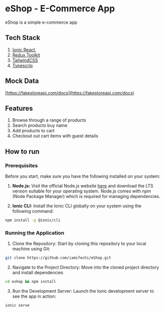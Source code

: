 # eShop - E-Commerce App

eShop is a simple e-commerce app

## Tech Stack

1. [Ionic React](https://ionicframework.com/), 
2. [Redux Toolkit](https://redux-toolkit.js.org/)
3. [TailwindCSS](https://tailwindcss.com/) 
4. [Typescrip](https://www.typescriptlang.org/)
   

## Mock Data

[https://fakestoreapi.com/docs](https://fakestoreapi.com/docs)

## Features

1. Browse through a range of products
2. Search products buy name
3. Add products to cart
4. Checkout out cart items with guest details


## **How to run**
### Prerequisites

Before you start, make sure you have the following installed on your system:

1. **Node.js:** Visit the official Node.js website [here](https://nodejs.org/) and download the LTS version suitable for your operating system. Node.js comes with npm (Node Package Manager) which is required for managing dependencies.

2. **Ionic CLI:** Install the Ionic CLI globally on your system using the following command:

```bash
npm install -g @ionic/cli
```

### Running the Application
1. Clone the Repository: Start by cloning this repository to your local machine using Git:

```bash
git clone https://github.com/iamifechi/eShop.git
```

2. Navigate to the Project Directory: Move into the cloned project directory and install dependencies

```bash
cd eshop && npm install
```
3. Run the Development Server: Launch the Ionic development server to see the app in action:
```bash
ionic serve
```
